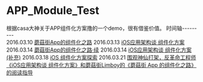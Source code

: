 # APP_Module_Test
根据casa大神关于APP组件化方案撸的一个demo，很有借鉴价值。
时间轴---------  
2016.03.10 [蘑菇街App的组件化之路](http://limboy.me/ios/2016/03/10/mgj-components.html)
2016.03.13 [iOS应用架构谈 组件化方案](http://casatwy.com/iOS-Modulization.html)
2016.03.14 [蘑菇街App的组件化之路·续](http://limboy.me/ios/2016/03/14/mgj-components-continued.html)
2016.03.14 [iOS应用架构谈 组件化方案(补充)](http://casatwy.com/iOS-Modulization.html)
2016.03.18 [iOS 组件化方案探索](http://blog.cnbang.net/tech/3080/)
2016.03.21 [围观神仙打架，反革命工程师《iOS应用架构谈 组件化方案》和蘑菇街Limboy的《蘑菇街 App 的组件化之路》的阅读指导](http://reviewcode.cn/article.html?reviewId=20)
